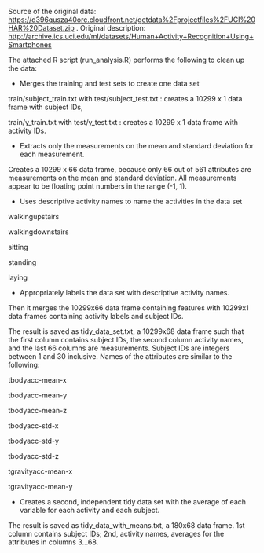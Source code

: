 Source of the original data: https://d396qusza40orc.cloudfront.net/getdata%2Fprojectfiles%2FUCI%20HAR%20Dataset.zip . Original description: http://archive.ics.uci.edu/ml/datasets/Human+Activity+Recognition+Using+Smartphones

The attached R script (run_analysis.R) performs the following to clean up the data:

* Merges the training and test sets to create one data set

train/subject_train.txt with test/subject_test.txt : creates a 10299 x 1 data frame with subject IDs,

train/y_train.txt with test/y_test.txt : creates a 10299 x 1 data frame with activity IDs.

* Extracts only the measurements on the mean and standard deviation for each measurement. 

Creates a 10299 x 66 data frame, because only 66 out of 561 attributes are measurements on the mean and standard deviation. All measurements appear to be floating point numbers in the range (-1, 1).

* Uses descriptive activity names to name the activities in the data set 

walkingupstairs

walkingdownstairs

sitting

standing

laying

* Appropriately labels the data set with descriptive activity names. 

Then it merges the 10299x66 data frame containing features with 10299x1 data frames containing activity labels and subject IDs.

The result is saved as tidy_data_set.txt, a 10299x68 data frame such that the first column contains subject IDs, the second column activity names, and the last 66 columns are measurements. Subject IDs are integers between 1 and 30 inclusive. Names of the attributes are similar to the following:

tbodyacc-mean-x

tbodyacc-mean-y

tbodyacc-mean-z

tbodyacc-std-x

tbodyacc-std-y

tbodyacc-std-z

tgravityacc-mean-x

tgravityacc-mean-y

* Creates a second, independent tidy data set with the average of each variable for each activity and each subject. 

The result is saved as tidy_data_with_means.txt, a 180x68 data frame. 1st column contains subject IDs; 2nd, activity names, averages for the attributes in columns 3...68. 
